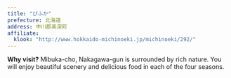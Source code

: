 ```yaml
---
title: "びふか"
prefecture: 北海道
address: 中川郡美深町
affiliate:
  klook: "http://www.hokkaido-michinoeki.jp/michinoeki/292/"
---
```


**Why visit?** Mibuka-cho, Nakagawa-gun is surrounded by rich nature. You will enjoy beautiful scenery and delicious food in each of the four seasons.
